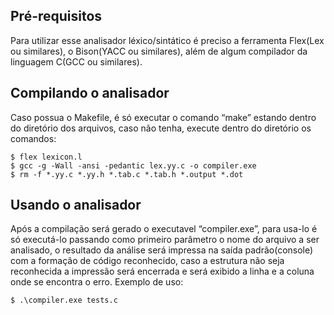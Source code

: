 ## Pré-requisitos
Para utilizar esse analisador léxico/sintático é preciso a ferramenta Flex(Lex ou similares), o Bison(YACC ou similares), além de algum compilador da linguagem C(GCC ou similares).

## Compilando o analisador
Caso possua o Makefile, é só executar o comando “make” estando dentro do diretório dos arquivos, caso não tenha, execute dentro do diretório os comandos:
```SHELL
$ flex lexicon.l
$ gcc -g -Wall -ansi -pedantic lex.yy.c -o compiler.exe
$ rm -f *.yy.c *.yy.h *.tab.c *.tab.h *.output *.dot
```

## Usando o analisador
Após a compilação será gerado o executavel “compiler.exe”, para usa-lo é só executá-lo passando como primeiro parâmetro o nome do arquivo a ser analisado, o resultado da análise será impressa na saída padrão(console) com a formação de código reconhecido, caso a estrutura não seja reconhecida a impressão será encerrada e será exibido a linha e a coluna onde se encontra o erro. Exemplo de uso:
```SHELL
$ .\compiler.exe tests.c
```